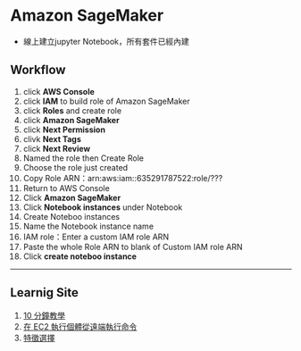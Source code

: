 # Amazon SageMaker
* 線上建立jupyter Notebook，所有套件已經內建

## Workflow
1. click **AWS Console**
2. click **IAM** to build role of Amazon SageMaker
3. click **Roles** and create role
4. click **Amazon SageMaker**
5. click **Next Permission**
6. clivk **Next Tags**
7. click **Next Review**
8. Named the role then Create Role
9. Choose the role just created
10. Copy Role ARN：arn:aws:iam::635291787522:role/???
11. Return to AWS Console
12. Click **Amazon SageMaker**
13. Click **Notebook instances** under Notebook
14. Create Noteboo instances
15. Name the Notebook instance name
16. IAM role：Enter a custom IAM role ARN
17. Paste the whole Role ARN to blank of Custom IAM role ARN
18. Click **create noteboo instance**
---
## Learnig Site
1. [10 分鐘教學](https://aws.amazon.com/tw/getting-started/tutorials/)  
2. [在 EC2 執行個體從遠端執行命令](https://aws.amazon.com/tw/getting-started/tutorials/remotely-run-commands-ec2-instance-systems-manager/?trk=gs_card)
3. [特徵選擇](https://docs.google.com/presentation/d/e/2PACX-1vSxkwT_WVDFCE3AHKm2cJXTqAjNREVzKfDN9y8F05a-yGRxBq6Khe9_asBc0AtwkS4CEj8VGv2-KKIk/pub?start=false&loop=false&delayms=3000&slide=id.g631028f15a_0_278)
